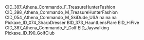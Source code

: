 CID_397_Athena_Commando_F_TreasureHunterFashion
CID_398_Athena_Commando_M_TreasureHunterFashion
CID_054_Athena_Commando_M_SkiDude_USA
na
na
na
Pickaxe_ID_074_SharpDresser
BID_373_HauntLensFlare
EID_HiFive
CID_387_Athena_Commando_F_Golf
EID_Jaywalking
Pickaxe_ID_190_GolfClub
